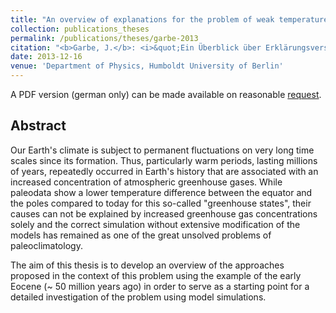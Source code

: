 ```yaml
---
title: "An overview of explanations for the problem of weak temperature gradients in warm climates in Earth history"
collection: publications_theses
permalink: /publications/theses/garbe-2013
citation: "<b>Garbe, J.</b>: <i>&quot;Ein Überblick über Erklärungsversuche für das Problem der flachen Temperaturgradienten in Warmzeiten der Erdgeschichte&quot;</i>, B.Sc. Thesis, Department of Physics, Humboldt University of Berlin, 2013."
date: 2013-12-16
venue: 'Department of Physics, Humboldt University of Berlin'
---
```


A PDF version (german only) can be made available on reasonable [request](mailto:julius.garbe@pik-potsdam.de "mailto:julius.garbe@pik-potsdam.de").

## Abstract
Our Earth's climate is subject to permanent fluctuations on very long time scales since its formation. Thus, particularly warm periods, lasting millions of years, repeatedly occurred in Earth's history that are associated with an increased concentration of atmospheric greenhouse gases. While paleodata show a lower temperature difference between the equator and the poles compared to today for this so-called "greenhouse states", their causes can not be explained by increased greenhouse gas concentrations solely and the correct simulation without extensive modification of the models has remained as one of the great unsolved problems of paleoclimatology.

The aim of this thesis is to develop an overview of the approaches proposed in the context of this problem using the example of the early Eocene (~ 50 million years ago) in order to serve as a starting point for a detailed investigation of the problem using model simulations.
